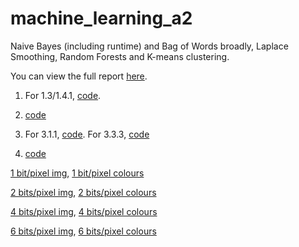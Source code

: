 # machine_learning_a2
Naive Bayes (including runtime) and Bag of Words broadly, Laplace Smoothing, Random Forests and K-means clustering.

You can view the full report [here](doc/a2report.pdf).

1. For 1.3/1.4.1, [code](code/naive_bayes.py).

2. [code](code/random_forest.py)

3. For 3.1.1, [code](code/kmeans.py).
For 3.3.3, [code](code/kmedians.py)

4. [code](code/quantize_image.py)

[1 bit/pixel img](figs/b_1_image.png), [1 bit/pixel colours](figs/b_1_colours.png)

[2 bits/pixel img](figs/b_2_image.png), [2 bits/pixel colours](figs/b_2_colours.png)

[4 bits/pixel img](figs/b_4_image.png), [4 bits/pixel colours](figs/b_4_colours.png)

[6 bits/pixel img](figs/b_6_image.png), [6 bits/pixel colours](figs/b_6_colours.png)
